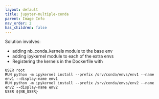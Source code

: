 ```yaml
---
layout: default
title: jupyter-multiple-conda
parent: Image Info
nav_order: 2
has_children: false
---
```

Solution involves:

* adding nb_conda_kernels module to the base env
* adding ipykernel module to each of the extra envs
* Registering the kernels in the Dockerfile with

```
USER root
RUN python -m ipykernel install --prefix /srv/conda/envs/env1 --name env1 --display-name env1
RUN python -m ipykernel install --prefix /srv/conda/envs/env2 --name env2 --display-name env2
USER ${NB_USER}
```
